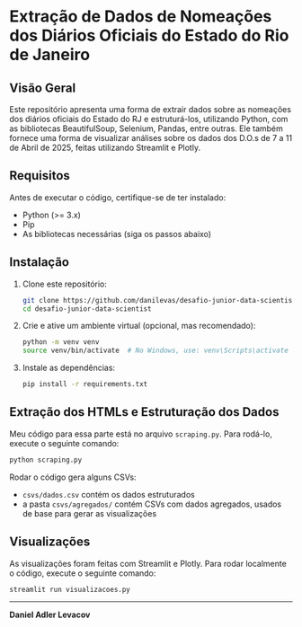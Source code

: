 # Extração de Dados de Nomeações dos Diários Oficiais do Estado do Rio de Janeiro

## Visão Geral

Este repositório apresenta uma forma de extrair dados sobre as nomeações dos diários oficiais do Estado do RJ e estruturá-los, utilizando Python, com as bibliotecas BeautifulSoup, Selenium, Pandas, entre outras. Ele também fornece uma forma de visualizar análises sobre os dados dos D.O.s de 7 a 11 de Abril de 2025, feitas utilizando Streamlit e Plotly.

## Requisitos

Antes de executar o código, certifique-se de ter instalado:

- Python (>= 3.x)
- Pip
- As bibliotecas necessárias (siga os passos abaixo)

## Instalação

1. Clone este repositório:

   ```bash
   git clone https://github.com/danilevas/desafio-junior-data-scientist.git
   cd desafio-junior-data-scientist
   ```

2. Crie e ative um ambiente virtual (opcional, mas recomendado):

   ```bash
   python -m venv venv
   source venv/bin/activate  # No Windows, use: venv\Scripts\activate
   ```

3. Instale as dependências:

   ```bash
   pip install -r requirements.txt
   ```

## Extração dos HTMLs e Estruturação dos Dados

Meu código para essa parte está no arquivo `scraping.py`. Para rodá-lo, execute o seguinte comando:

   ```bash
   python scraping.py
   ```

Rodar o código gera alguns CSVs:
* `csvs/dados.csv` contém os dados estruturados
* a pasta `csvs/agregados/` contém CSVs com dados agregados, usados de base para gerar as visualizações

## Visualizações

As visualizações foram feitas com Streamlit e Plotly. Para rodar localmente o código, execute o seguinte comando:

   ```bash
   streamlit run visualizacoes.py
   ```

---

**Daniel Adler Levacov**